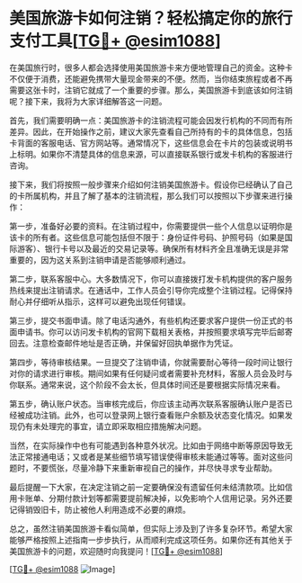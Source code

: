 # 美国旅游卡如何注销？轻松搞定你的旅行支付工具[[TG💪+ @esim1088](https://t.me/s/esim1088)]

在美国旅行时，很多人都会选择使用美国旅游卡来方便地管理自己的资金。这种卡不仅便于消费，还能避免携带大量现金带来的不便。然而，当你结束旅程或者不再需要这张卡时，注销它就成了一个重要的步骤。那么，美国旅游卡到底该如何注销呢？接下来，我将为大家详细解答这一问题。

首先，我们需要明确一点：美国旅游卡的注销流程可能会因发行机构的不同而有所差异。因此，在开始操作之前，建议大家先查看自己所持有的卡的具体信息，包括卡背面的客服电话、官方网站等。通常情况下，这些信息会在卡片的包装或说明书上标明。如果你不清楚具体的信息来源，可以直接联系银行或发卡机构的客服进行咨询。

接下来，我们将按照一般步骤来介绍如何注销美国旅游卡。假设你已经确认了自己的卡所属机构，并且了解了基本的注销流程，那么我们可以按照以下步骤来进行操作：

第一步，准备好必要的资料。在注销过程中，你需要提供一些个人信息以证明你是该卡的所有者。这些信息可能包括但不限于：身份证件号码、护照号码（如果是国际游客）、银行卡号以及最近的交易记录等。确保所有材料齐全且准确无误是非常重要的，因为这关系到注销申请是否能够顺利通过。

第二步，联系客服中心。大多数情况下，你可以直接拨打发卡机构提供的客户服务热线来提出注销请求。在通话中，工作人员会引导你完成整个注销过程。记得保持耐心并仔细听从指示，这样可以避免出现任何错误。

第三步，提交书面申请。除了电话沟通外，有些机构还要求客户提供一份正式的书面申请书。你可以访问发卡机构的官网下载相关表格，并按照要求填写完毕后邮寄回去。注意检查邮件地址是否正确，并保留好回执单据作为凭证。

第四步，等待审核结果。一旦提交了注销申请，你就需要耐心等待一段时间让银行对你的请求进行审核。期间如果有任何疑问或者需要补充材料，客服人员会及时与你联系。通常来说，这个阶段不会太长，但具体时间还是要根据实际情况来看。

第五步，确认账户状态。当审核完成后，你应该主动再次联系客服确认账户是否已经被成功注销。此外，也可以登录网上银行查看账户余额及状态变化情况。如果发现仍有未处理完的事宜，请立即采取相应措施解决问题。

当然，在实际操作中也有可能遇到各种意外状况。比如由于网络中断等原因导致无法正常接通电话；又或者是某些细节填写错误使得审核未能通过等等。面对这些问题时，不要慌张，尽量冷静下来重新审视自己的操作，并尽快寻求专业帮助。

最后提醒一下大家，在决定注销之前一定要确保没有遗留任何未结清款项。比如信用卡账单、分期付款计划等都需要提前解决掉，以免影响个人信用记录。另外还要记得销毁旧卡，防止被他人利用造成不必要的麻烦。

总之，虽然注销美国旅游卡看似简单，但实际上涉及到了许多复杂环节。希望大家能够严格按照上述指南一步步执行，从而顺利完成这项任务。如果你还有其他关于美国旅游卡的问题，欢迎随时向我提问！[[TG💪+ @esim1088](https://t.me/s/esim1088)]

[[TG💪+ @esim1088](https://t.me/s/esim1088) ![Image](https://i.postimg.cc/4NQfJmqS/Snipaste-2025-05-13-00-14-12.png)]